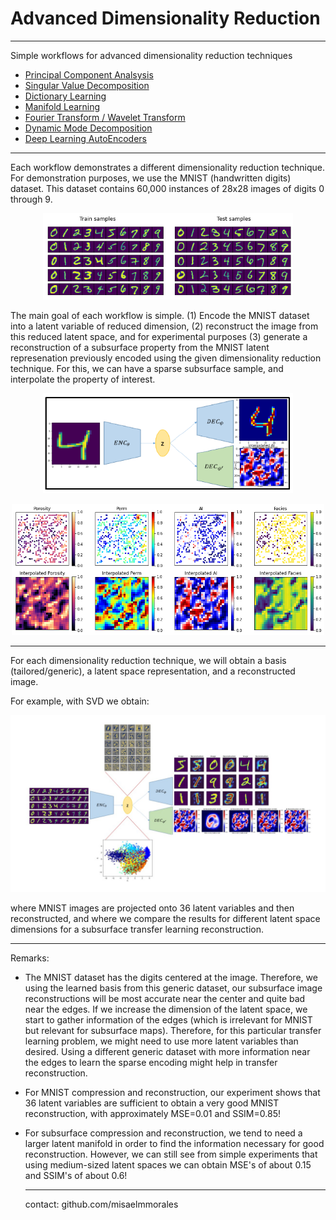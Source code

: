 # Advanced Dimensionality Reduction
***
Simple workflows for advanced dimensionality reduction techniques
- [Principal Component Analsysis](https://github.com/misaelmmorales/Dimensionality-Reduction/blob/main/ADR_PCA.ipynb)
- [Singular Value Decomposition](https://github.com/misaelmmorales/Dimensionality-Reduction/blob/main/ADR_SVD.ipynb)
- [Dictionary Learning](https://github.com/misaelmmorales/Dimensionality-Reduction/blob/main/ADR_DictionaryLearning.ipynb)
- [Manifold Learning](https://github.com/misaelmmorales/Dimensionality-Reduction/blob/main/ADR_Manifold.ipynb)
- [Fourier Transform / Wavelet Transform](https://github.com/misaelmmorales/Dimensionality-Reduction/blob/main/ADR_DFT_DWT.ipynb)
- [Dynamic Mode Decomposition](https://github.com/misaelmmorales/Dimensionality-Reduction/blob/main/ADR_POD_DMD.ipynb)
- [Deep Learning AutoEncoders](https://github.com/misaelmmorales/Dimensionality-Reduction/blob/main/ADR_DeepLearn.ipynb)

***
Each workflow demonstrates a different dimensionality reduction technique. For demonstration purposes, we use the MNIST (handwritten digits) dataset. This dataset contains 60,000 instances of 28x28 images of digits 0 through 9.
<p align="center">
  <img src="https://github.com/misaelmmorales/Dimensionality-Reduction/blob/main/images/MNIST_samples.png", width=400>
</p> 

The main goal of each workflow is simple. (1) Encode the MNIST dataset into a latent variable of reduced dimension, (2) reconstruct the image from this reduced latent space, and for experimental purposes (3) generate a reconstruction of a subsurface property from the MNIST latent represenation previously encoded using the given dimensionality reduction technique. For this, we can have a sparse subsurface sample, and interpolate the property of interest.
<p align="center">
  <img src="https://github.com/misaelmmorales/Dimensionality-Reduction/blob/main/images/enc_dec_diagram.png", width=400>
</p> 
<p align="center">
    <img src="https://github.com/misaelmmorales/Dimensionality-Reduction/blob/main/images/interp_subsurface_data.png", width=500>
</p>

***
For each dimensionality reduction technique, we will obtain a basis (tailored/generic), a latent space representation, and a reconstructed image. 

For example, with SVD we obtain:
<p align="center">
  <img src="https://github.com/misaelmmorales/Dimensionality-Reduction/blob/main/images/adr_complete.JPG">
</p> 
where MNIST images are projected onto 36 latent variables and then reconstructed, and where we compare the results for different latent space dimensions for a subsurface transfer learning reconstruction.

***
Remarks:
- The MNIST dataset has the digits centered at the image. Therefore, we using the learned basis from this generic dataset, our subsurface image reconstructions will be most accurate near the center and quite bad near the edges. If we increase the dimension of the latent space, we start to gather information of the edges (which is irrelevant for MNIST but relevant for subsurface maps). Therefore, for this particular transfer learning problem, we might need to use more latent variables than desired. Using a different generic dataset with more information near the edges to learn the sparse encoding might help in transfer reconstruction.
- For MNIST compression and reconstruction, our experiment shows that 36 latent variables are sufficient to obtain a very good MNIST reconstruction, with approximately MSE=0.01 and SSIM=0.85!
- For subsurface compression and reconstruction, we tend to need a larger latent manifold in order to find the information necessary for good reconstruction. However, we can still see from simple experiments that using medium-sized latent spaces we can obtain MSE's of about 0.15 and SSIM's of about 0.6!

  ***
  contact: github.com/misaelmmorales

